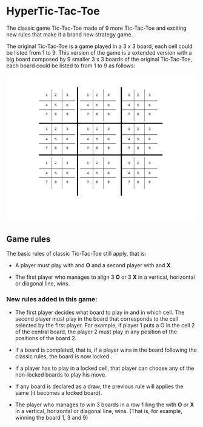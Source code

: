 # HyperTic-Tac-Toe
The classic game Tic-Tac-Toe made of 9 more Tic-Tac-Toe and  exciting new rules that make it a brand new strategy game.

The original Tic-Tac-Toe is a game played in a 3 x 3 board, each cell could be listed from 1 to 9. This version of the game is a extended version with a big board composed by  9 smaller 3 x 3 boards of the original Tic-Tac-Toe, each board could be listed to from 1 to 9 as follows:

![Map of the Screen](map.png)

## Game rules
The basic rules of classic Tic-Tac-Toe still apply, that is:

* A player must play with and **O** and a second player with and **X**.

* The first player who manages to align 3 **O** or 3 **X** in a vertical, horizontal or diagonal line, wins.

### New rules added in this game:

* The first player decides what board to play in and in which cell. The second player must play in the board that corresponds to the cell selected by the first player. For example, if player 1 puts a O in the cell 2 of the central board, the player 2 must play in any position of the positions of the board 2.

* If a board is completed, that is, if a player wins in the board following the classic rules, the board is now locked .

* If a player has to play in a locked cell, that player can choose any of the non-locked boards to play his move.

* If any board is declared as a draw, the previous rule will applies the same (it becomes a locked board).

* The player who manages to win 3 boards in a row filling the with **O** or **X** in a vertical, horizontal or diagonal line, wins. (That is, for example, winning the board 1, 3 and 9)
